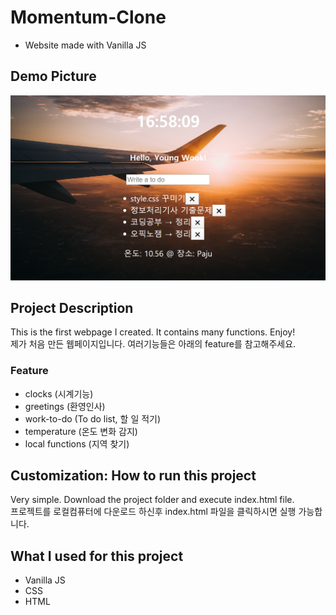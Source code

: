 # Momentum-Clone
- Website made with Vanilla JS

## Demo Picture
![](demo.png)

## Project Description 
This is the first webpage I created. It contains many functions. Enjoy!  
제가 처음 만든 웹페이지입니다. 여러기능들은 아래의 feature를 참고해주세요.
### Feature 
- clocks (시계기능)
- greetings (환영인사)
- work-to-do (To do list, 할 일 적기)
- temperature (온도 변화 감지)
- local functions (지역 찾기)

## Customization: How to run this project
Very simple. Download the project folder and execute index.html file.  
프로젝트를 로컬컴퓨터에 다운로드 하신후 index.html 파일을 클릭하시면 실행 가능합니다. 

## What I used for this project 
- Vanilla JS
- CSS
- HTML
